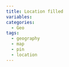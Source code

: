 ```yaml
---
title: Location filled
variables:
categories:
  - Geo
tags:
  - geography
  - map
  - pin
  - location
---
```


